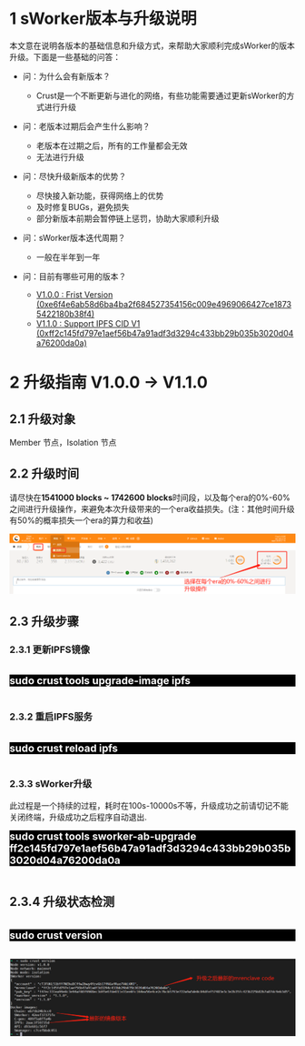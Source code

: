 # **1 sWorker版本与升级说明**
本文意在说明各版本的基础信息和升级方式，来帮助大家顺利完成sWorker的版本升级。下面是一些基础的问答：

- 问：为什么会有新版本？
  - Crust是一个不断更新与进化的网络，有些功能需要通过更新sWorker的方式进行升级

- 问：老版本过期后会产生什么影响？ 
  - 老版本在过期之后，所有的工作量都会无效
  - 无法进行升级

- 问：尽快升级新版本的优势？
  - 尽快接入新功能，获得网络上的优势
  - 及时修复BUGs，避免损失
  - 部分新版本前期会暂停链上惩罚，协助大家顺利升级

- 问：sWorker版本迭代周期？
  - 一般在半年到一年 

- 问：目前有哪些可用的版本？
  - [V1.0.0 : Frist Version (0xe6f4e6ab58d6ba4ba2f684527354156c009e4969066427ce18735422180b38f4)](https://github.com/crustio/crust-sworker/releases/tag/v1.0.0)
  - [V1.1.0 : Support IPFS CID V1 (0xff2c145fd797e1aef56b47a91adf3d3294c433bb29b035b3020d04a76200da0a)](https://github.com/crustio/crust-sworker/releases/tag/v1.1.0)

# **2 升级指南 V1.0.0 -> V1.1.0**

## **2.1 升级对象**
Member 节点，Isolation 节点

## **2.2 升级时间**

请尽快在**1541000 blocks ~ 1742600 blocks**时间段，以及每个era的0%-60%之间进行升级操作，来避免本次升级带来的一个era收益损失。(注：其他时间升级有50%的概率损失一个era的算力和收益)

![update_time](../assets/update_time_zh.png)

##  **2.3 升级步骤**
### **2.3.1 更新IPFS镜像** 
<br>
<div style="background: black; font-size: 18px; font-weight:bold; color: white">sudo crust tools upgrade-image ipfs</div>
<br>

### **2.3.2 重启IPFS服务**
<br>
<div style="background: black; font-size: 18px; font-weight:bold; color: white">sudo crust reload ipfs</div>
<br>

### **2.3.3 sWorker升级**
此过程是一个持续的过程，耗时在100s-10000s不等，升级成功之前请切记不能关闭终端，升级成功之后程序自动退出.
<br>
<div style="background: black; font-size: 18px; font-weight:bold; color: white">sudo crust tools sworker-ab-upgrade ff2c145fd797e1aef56b47a91adf3d3294c433bb29b035b3020d04a76200da0a</div>
<br>

## **2.3.4 升级状态检测**
<br>
<div style="background: black; font-size: 18px; font-weight:bold; color: white">sudo crust version
</div>
<br>

![sworker_version](../assets/sworker_version_zh.png)
